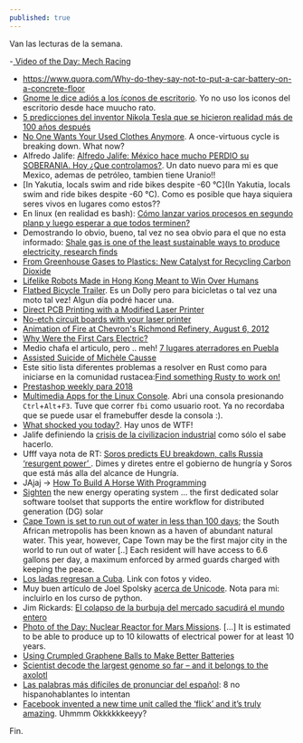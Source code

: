 ```yaml
---
published: true
---
```

Van las lecturas de la semana.

-[ Video of the Day: Mech Racing]()
- https://www.quora.com/Why-do-they-say-not-to-put-a-car-battery-on-a-concrete-floor
- [Gnome le dice adiós a los íconos de escritorio](http://www.omgubuntu.co.uk/2018/01/gnome-desktop-icons-removed-3-28). Yo no uso los iconos del escritorio desde hace muucho rato.
- [5 predicciones del inventor Nikola Tesla que se hicieron realidad más de 100 años después](http://www.bbc.com/mundo/noticias-42669125)
- [No One Wants Your Used Clothes Anymore](https://www.bloomberg.com/view/articles/2018-01-15/no-one-wants-your-used-clothes-anymore).  A once-virtuous cycle is breaking down. What now? 
- Alfredo Jalife: [Alfredo Jalife: México hace mucho PERDIO su SOBERANIA. Hoy ¿Que controlamos?](https://www.youtube.com/watch?v=nZGZdsQRuQ4). Un dato nuevo para mi es que Mexico, ademas de petróleo, tambien tiene Uranio!!
- [In Yakutia, locals swim and ride bikes despite -60 °C](In Yakutia, locals swim and ride bikes despite -60 °C). Como es posible que haya siquiera seres vivos en lugares como estos??
- En linux (en realidad es bash):  [Cómo lanzar varios procesos en segundo planp y luego esperar a que todos terminen?](https://stackoverflow.com/questions/14254118/waiting-for-background-processes-to-finish-before-exiting-script)
- Demostrando lo obvio, bueno, tal vez no sea obvio para el que no esta informado: [Shale gas is one of the least sustainable ways to produce electricity, research finds](https://phys.org/news/2018-01-shale-gas-sustainable-ways-electricity.html)
- [From Greenhouse Gases to Plastics: New Catalyst for Recycling Carbon Dioxide](https://www.pddnet.com/news/2018/01/greenhouse-gases-plastics-new-catalyst-recycling-carbon-dioxide)
- [ Lifelike Robots Made in Hong Kong Meant to Win Over Humans](https://www.pddnet.com/news/2018/01/lifelike-robots-made-hong-kong-meant-win-over-humans)
- [Flatbed Bicycle Trailer](http://www.instructables.com/id/Flatbed-Bicycle-Trailer/). Es un Dolly pero para bicicletas o tal vez una moto tal vez! Algun día podré hacer una.
- [Direct PCB Printing with a Modified Laser Printer](https://www.youtube.com/watch?v=5FWUul62irY)
- [No-etch circuit boards with your laser printer](https://www.youtube.com/watch?v=mwwA1d2s2OQ)
- [Animation of Fire at Chevron's Richmond Refinery, August 6, 2012](https://www.youtube.com/watch?v=QiILbGbk8Qk)
- [Why Were the First Cars Electric?](https://www.youtube.com/watch?v=XlMFLPGUiQE)
- Medio chafa el articulo, pero .. meh! [7 lugares aterradores en Puebla](http://pueblados22.mx/7-lugares-aterradores-en-puebla/)
- [Assisted Suicide of Michèle Causse](https://www.youtube.com/watch?v=JfyxUO4ZsDo)
- Este sitio lista diferentes problemas a resolver en Rust como para iniciarse en la comunidad rustacea:[Find something Rusty to work on!](https://www.rustaceans.org/findwork/starters)
- [Prestashop weekly para 2018](http://build.prestashop.com/news/coreweekly-week-02-2018/)
- [Multimedia Apps for the Linux Console](https://www.linux.com/learn/intro-to-linux/2018/1/multimedia-apps-linux-console). Abri una consola presionando `Ctrl`+`Alt`+`F3`. Tuve que correr `fbi` como usuario root. Ya no recordaba que se puede usar el framebuffer desde la consola :).
- [What shocked you today?](https://www.quora.com/What-shocked-you-today). Hay unos de WTF!
- Jalife definiendo la [crisis de la civilizacion industrial](https://www.youtube.com/watch?v=O_MrHEMM8co) como sólo el sabe hacerlo.
- Ufff vaya nota de RT: [ Soros predicts EU breakdown, calls Russia ‘resurgent power’ ](https://www.rt.com/news/416260-soros-eu-collapse-russia/). Dimes y diretes entre el gobierno de hungría y Soros que está más alla del alcance de Hungría.
- JAjaj -> [How To Build A Horse With Programming](https://blog.toggl.com/build-horse-programming/)
- [Sighten](https://www.sighten.io/) the new energy operating system ... the first dedicated solar software toolset that supports the entire workflow for distributed generation (DG) solar
- [Cape Town is set to run out of water in less than 100 days](http://www.sciencealert.com/cape-town-south-africa-is-set-to-run-out-of-water-in-less-than-100-days-day-zero); the South African metropolis has been known as a haven of abundant natural water. This year, however, Cape Town may be the first major city in the world to run out of water [..] Each resident will have access to 6.6 gallons per day, a maximum enforced by armed guards charged with keeping the peace.
- [Los ladas regresan a Cuba](http://www.acn.cu/cuba/31582-regresan-los-ladas-a-cuba-fotos-y-video). Link con fotos y video.
- Muy buen artículo de Joel Spolsky [acerca de Unicode](https://www.joelonsoftware.com/2003/10/08/the-absolute-minimum-every-software-developer-absolutely-positively-must-know-about-unicode-and-character-sets-no-excuses/). Nota para mi: incluirlo en los curso de python.
- Jim Rickards: [El colapso de la burbuja del mercado sacudirá el mundo entero](https://actualidad.rt.com/actualidad/260399-colapso-burbuja-mercado-sacudir)
- [ Photo of the Day: Nuclear Reactor for Mars Missions](https://www.pddnet.com/news/2018/01/photo-day-nuclear-reactor-mars-missions). [...] It is estimated to be able to produce up to 10 kilowatts of electrical power for at least 10 years.
- [ Using Crumpled Graphene Balls to Make Better Batteries](https://www.pddnet.com/news/2018/01/using-crumpled-graphene-balls-make-better-batteries)
- [Scientist decode the largest genome so far – and it belongs to the axolotl](https://www.zmescience.com/science/largest-genome-axolotl-0432432/)
- [Las palabras más difíciles de pronunciar del español](http://www.bbc.com/mundo/media-42824878?ocid=socialflow_facebook): 8 no hispanohablantes lo intentan
- [Facebook invented a new time unit called the ‘flick’ and it’s truly amazing](https://techcrunch.com/2018/01/22/facebook-invented-a-new-time-unit-called-the-flick-and-its-truly-amazing/). Uhmmm Okkkkkkeeyy?


Fin.
